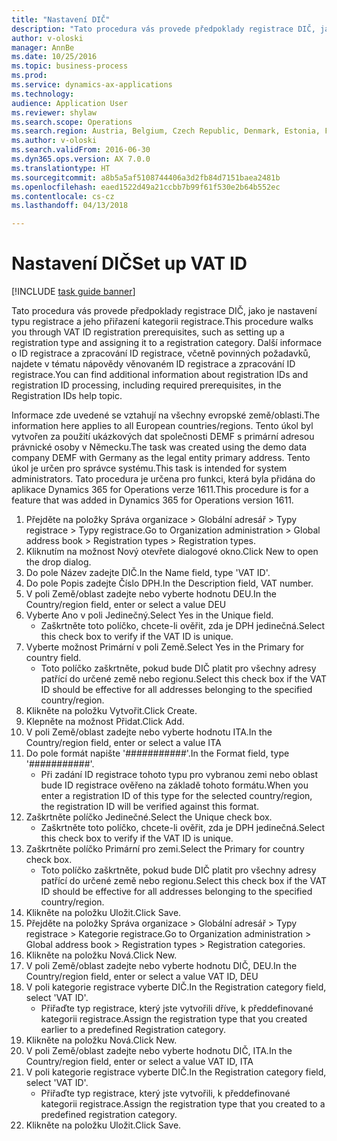 ```yaml
--- 
title: "Nastavení DIČ"
description: "Tato procedura vás provede předpoklady registrace DIČ, jako je nastavení typu registrace a jeho přiřazení kategorii registrace."
author: v-oloski
manager: AnnBe
ms.date: 10/25/2016
ms.topic: business-process
ms.prod: 
ms.service: dynamics-ax-applications
ms.technology: 
audience: Application User
ms.reviewer: shylaw
ms.search.scope: Operations
ms.search.region: Austria, Belgium, Czech Republic, Denmark, Estonia, Finland, France, Germany, Hungary, Ireland, Italy, Latvia, Lithuania, Netherlands, Poland, Spain, Sweden, United Kingdom
ms.author: v-oloski
ms.search.validFrom: 2016-06-30
ms.dyn365.ops.version: AX 7.0.0
ms.translationtype: HT
ms.sourcegitcommit: a8b5a5af5108744406a3d2fb84d7151baea2481b
ms.openlocfilehash: eaed1522d49a21ccbb7b99f61f530e2b64b552ec
ms.contentlocale: cs-cz
ms.lasthandoff: 04/13/2018

---
```

# <a name="set-up-vat-id"></a><span data-ttu-id="1480d-103">Nastavení DIČ</span><span class="sxs-lookup"><span data-stu-id="1480d-103">Set up VAT ID</span></span>

[!INCLUDE [task guide banner](../../includes/task-guide-banner.md)]

<span data-ttu-id="1480d-104">Tato procedura vás provede předpoklady registrace DIČ, jako je nastavení typu registrace a jeho přiřazení kategorii registrace.</span><span class="sxs-lookup"><span data-stu-id="1480d-104">This procedure walks you through VAT ID registration prerequisites, such as setting up a registration type and assigning it to a registration category.</span></span> <span data-ttu-id="1480d-105">Další informace o ID registrace a zpracování ID registrace, včetně povinných požadavků, najdete v tématu nápovědy věnovaném ID registrace a zpracování ID registrace.</span><span class="sxs-lookup"><span data-stu-id="1480d-105">You can find additional information about registration IDs and registration ID processing, including required prerequisites, in the Registration IDs help topic.</span></span> 

<span data-ttu-id="1480d-106">Informace zde uvedené se vztahují na všechny evropské země/oblasti.</span><span class="sxs-lookup"><span data-stu-id="1480d-106">The information here applies to all European countries/regions.</span></span> <span data-ttu-id="1480d-107">Tento úkol byl vytvořen za použití ukázkových dat společnosti DEMF s primární adresou právnické osoby v Německu.</span><span class="sxs-lookup"><span data-stu-id="1480d-107">The task was created using the demo data company DEMF with Germany as the legal entity primary address.</span></span> <span data-ttu-id="1480d-108">Tento úkol je určen pro správce systému.</span><span class="sxs-lookup"><span data-stu-id="1480d-108">This task is intended for system administrators.</span></span> <span data-ttu-id="1480d-109">Tato procedura je určena pro funkci, která byla přidána do aplikace Dynamics 365 for Operations verze 1611.</span><span class="sxs-lookup"><span data-stu-id="1480d-109">This procedure is for a feature that was added in Dynamics 365 for Operations version 1611.</span></span>

1. <span data-ttu-id="1480d-110">Přejděte na položky Správa organizace > Globální adresář > Typy registrace > Typy registrace.</span><span class="sxs-lookup"><span data-stu-id="1480d-110">Go to Organization administration > Global address book > Registration types > Registration types.</span></span>
2. <span data-ttu-id="1480d-111">Kliknutím na možnost Nový otevřete dialogové okno.</span><span class="sxs-lookup"><span data-stu-id="1480d-111">Click New to open the drop dialog.</span></span>
3. <span data-ttu-id="1480d-112">Do pole Název zadejte DIČ.</span><span class="sxs-lookup"><span data-stu-id="1480d-112">In the Name field, type 'VAT ID'.</span></span>
4. <span data-ttu-id="1480d-113">Do pole Popis zadejte Číslo DPH.</span><span class="sxs-lookup"><span data-stu-id="1480d-113">In the Description field, VAT number.</span></span>
5. <span data-ttu-id="1480d-114">V poli Země/oblast zadejte nebo vyberte hodnotu DEU.</span><span class="sxs-lookup"><span data-stu-id="1480d-114">In the Country/region field, enter or select a value DEU</span></span>
6. <span data-ttu-id="1480d-115">Vyberte Ano v poli Jedinečný.</span><span class="sxs-lookup"><span data-stu-id="1480d-115">Select Yes in the Unique field.</span></span>
    * <span data-ttu-id="1480d-116">Zaškrtněte toto políčko, chcete-li ověřit, zda je DPH jedinečná.</span><span class="sxs-lookup"><span data-stu-id="1480d-116">Select this check box to verify if the VAT ID is unique.</span></span>  
7. <span data-ttu-id="1480d-117">Vyberte možnost Primární v poli Země.</span><span class="sxs-lookup"><span data-stu-id="1480d-117">Select Yes in the Primary for country field.</span></span>
    * <span data-ttu-id="1480d-118">Toto políčko zaškrtněte, pokud bude DIČ platit pro všechny adresy patřící do určené země nebo regionu.</span><span class="sxs-lookup"><span data-stu-id="1480d-118">Select this check box if the VAT ID should be effective for all addresses belonging to the specified country/region.</span></span>  
8. <span data-ttu-id="1480d-119">Klikněte na položku Vytvořit.</span><span class="sxs-lookup"><span data-stu-id="1480d-119">Click Create.</span></span>
9. <span data-ttu-id="1480d-120">Klepněte na možnost Přidat.</span><span class="sxs-lookup"><span data-stu-id="1480d-120">Click Add.</span></span>
10. <span data-ttu-id="1480d-121">V poli Země/oblast zadejte nebo vyberte hodnotu ITA.</span><span class="sxs-lookup"><span data-stu-id="1480d-121">In the Country/region field, enter or select a value ITA</span></span>
11. <span data-ttu-id="1480d-122">Do pole formát napište '###########'.</span><span class="sxs-lookup"><span data-stu-id="1480d-122">In the Format field, type '###########'.</span></span>
    * <span data-ttu-id="1480d-123">Při zadání ID registrace tohoto typu pro vybranou zemi nebo oblast bude ID registrace ověřeno na základě tohoto formátu.</span><span class="sxs-lookup"><span data-stu-id="1480d-123">When you enter a registration ID of this type for the selected country/region, the registration ID will be verified against this format.</span></span>  
12. <span data-ttu-id="1480d-124">Zaškrtněte políčko Jedinečné.</span><span class="sxs-lookup"><span data-stu-id="1480d-124">Select the Unique check box.</span></span>
    * <span data-ttu-id="1480d-125">Zaškrtněte toto políčko, chcete-li ověřit, zda je DPH jedinečná.</span><span class="sxs-lookup"><span data-stu-id="1480d-125">Select this check box to verify if the VAT ID is unique.</span></span>  
13. <span data-ttu-id="1480d-126">Zaškrtněte políčko Primární pro zemi.</span><span class="sxs-lookup"><span data-stu-id="1480d-126">Select the Primary for country check box.</span></span>
    * <span data-ttu-id="1480d-127">Toto políčko zaškrtněte, pokud bude DIČ platit pro všechny adresy patřící do určené země nebo regionu.</span><span class="sxs-lookup"><span data-stu-id="1480d-127">Select this check box if the VAT ID should be effective for all addresses belonging to the specified country/region.</span></span>  
14. <span data-ttu-id="1480d-128">Klikněte na položku Uložit.</span><span class="sxs-lookup"><span data-stu-id="1480d-128">Click Save.</span></span>
15. <span data-ttu-id="1480d-129">Přejděte na položky Správa organizace > Globální adresář > Typy registrace > Kategorie registrace.</span><span class="sxs-lookup"><span data-stu-id="1480d-129">Go to Organization administration > Global address book > Registration types > Registration categories.</span></span>
16. <span data-ttu-id="1480d-130">Klikněte na položku Nová.</span><span class="sxs-lookup"><span data-stu-id="1480d-130">Click New.</span></span>
17. <span data-ttu-id="1480d-131">V poli Země/oblast zadejte nebo vyberte hodnotu DIČ, DEU.</span><span class="sxs-lookup"><span data-stu-id="1480d-131">In the Country/region field, enter or select a value VAT ID, DEU</span></span>
18. <span data-ttu-id="1480d-132">V poli kategorie registrace vyberte DIČ.</span><span class="sxs-lookup"><span data-stu-id="1480d-132">In the Registration category field, select 'VAT ID'.</span></span>
    * <span data-ttu-id="1480d-133">Přiřaďte typ registrace, který jste vytvořili dříve, k předdefinované kategorii registrace.</span><span class="sxs-lookup"><span data-stu-id="1480d-133">Assign the registration type that you created earlier to a predefined Registration category.</span></span>  
19. <span data-ttu-id="1480d-134">Klikněte na položku Nová.</span><span class="sxs-lookup"><span data-stu-id="1480d-134">Click New.</span></span>
20. <span data-ttu-id="1480d-135">V poli Země/oblast zadejte nebo vyberte hodnotu DIČ, ITA.</span><span class="sxs-lookup"><span data-stu-id="1480d-135">In the Country/region field, enter or select a value VAT ID, ITA</span></span>
21. <span data-ttu-id="1480d-136">V poli kategorie registrace vyberte DIČ.</span><span class="sxs-lookup"><span data-stu-id="1480d-136">In the Registration category field, select 'VAT ID'.</span></span>
    * <span data-ttu-id="1480d-137">Přiřaďte typ registrace, který jste vytvořili, k předdefinované kategorii registrace.</span><span class="sxs-lookup"><span data-stu-id="1480d-137">Assign the registration type that you created to a predefined registration category.</span></span>  
22. <span data-ttu-id="1480d-138">Klikněte na položku Uložit.</span><span class="sxs-lookup"><span data-stu-id="1480d-138">Click Save.</span></span>


